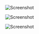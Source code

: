 ![Screenshot](./WhatsApp%20Image%202022-05-05%20at%2019.16.37%20(1).jpegg)


![Screenshot](./WhatsApp%20Image%202022-05-05%20at%2019.16.37.jpeg.jpegg)


![Screenshot](./WhatsApp%20Image%202022-05-05%20at%2019.16.37%20(2).jpeg.jpegg)
